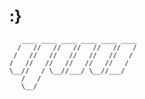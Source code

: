 # :}
       ____ ____ ____ ____ ____ ____  
      /   //   //   //   //   //   /  
     /   //   //   //   //   //   /   
    /   //   //   //   //   //   /    
    \__//   / \__//___/ \__//___/     
       /   /                          
       \__/ 
